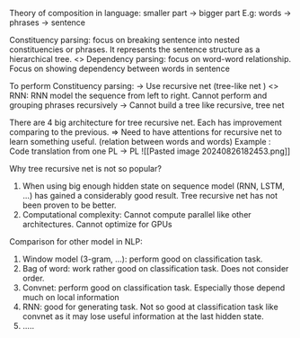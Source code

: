Theory of composition in language: smaller part -> bigger part 
E.g: words -> phrases -> sentence 

Constituency parsing: focus on breaking sentence into nested constituencies or phrases. It represents the sentence structure as a hierarchical tree.
<> 
Dependency parsing: focus on word-word relationship. Focus on showing dependency between words in sentence 


To perform Constituency parsing: -> Use recursive net (tree-like net )
<> RNN: RNN model the sequence from left to right. Cannot perform and grouping phrases recursively -> Cannot build a tree like recursive, tree net 

There are 4 big architecture for tree recursive net. Each has improvement comparing to the previous.
=> Need to have attentions for recursive net to learn something useful. (relation between words and words)
Example : Code translation from one PL -> PL 
![[Pasted image 20240826182453.png]]

Why tree recursive net is not so popular?
1. When using big enough hidden state on sequence model (RNN, LSTM, ...) has gained a considerably good result. Tree recursive net has not been proven to be better. 
2. Computational complexity: Cannot compute parallel like other architectures. Cannot optimize for GPUs 


Comparison for other model in NLP:
1. Window model (3-gram, ...): perform good on classification task. 
2. Bag of word: work rather good on classification task. Does not consider order.
3. Convnet: perform good on classification task. Especially those depend much on local information 
4. RNN: good for generating task. Not so good at classification task like convnet as it may lose useful information at the last hidden state. 
5. .....